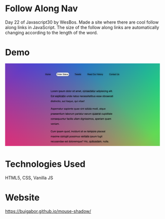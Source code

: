# Follow Along Nav

Day 22 of Javascript30 by WesBos. Made a site where there are cool follow along links in JavaScript. The size of the follow along links are automatically changing according to the length of the word.

# Demo

<img src="images/Demo.png">

# Technologies Used

HTML5, CSS, Vanilla JS

# Website

https://buigabor.github.io/mouse-shadow/
